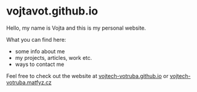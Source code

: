 # vojtavot.github.io
Hello, my name is Vojta and this is my personal website.

What you can find here:
- some info about me
- my projects, articles, work etc.
- ways to contact me

Feel free to check out the website at [vojtech-votruba.github.io](https://vojtech-votruba.github.io/) or [vojtech-votruba.matfyz.cz](https://vojtech-votruba.matfyz.cz/)
